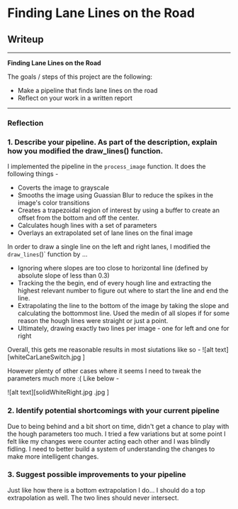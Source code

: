 # **Finding Lane Lines on the Road** 

## Writeup 

---

**Finding Lane Lines on the Road**

The goals / steps of this project are the following:
* Make a pipeline that finds lane lines on the road
* Reflect on your work in a written report

---

### Reflection

### 1. Describe your pipeline. As part of the description, explain how you modified the draw_lines() function.

I implemented the pipeline in the `process_image` function. It does the following things - 
* Coverts the image to grayscale
* Smooths the image using Guassian Blur to reduce the spikes in the image's color transitions
* Creates a trapezoidal region of interest by using a buffer to create an offset from the bottom and off the center. 
* Calculates hough lines with a set of parameters
* Overlays an extrapolated set of lane lines on the final image

In order to draw a single line on the left and right lanes, I modified the `draw_lines`()` function by ...
* Ignoring where slopes are too close to horizontal line (defined by absolute slope of less than 0.3)
* Tracking the the begin, end of every hough line and extracting the highest relevant number to figure out where to start the line and end the line. 
* Extrapolating the line to the bottom of the image by taking the slope and calculating the bottommost line. Used the medin of all slopes if for some reason the hough lines were straight or just a point. 
* Ultimately, drawing exactly two lines per image - one for left and one for right

Overall, this gets me reasonable results in most siutations like so - 
![alt text][whiteCarLaneSwitch.jpg
]

However plenty of other cases where it seems I need to tweak the parameters much more :( Like below - 

![alt text][solidWhiteRight.jpg
.jpg
]



### 2. Identify potential shortcomings with your current pipeline

Due to being behind and a bit short on time, didn't get a chance to play with the hough parameters too much. I tried a few variations but at some point I felt like my changes were counter acting each other and I was blindly fidling. I need to better build a system of understanding the changes to make more intelligent changes. 

### 3. Suggest possible improvements to your pipeline

Just like how there is a bottom extrapolation I do... I should do a top extrapolation as well. The two lines should never intersect. 
